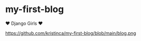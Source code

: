 # my-first-blog

:heart: Django Girls :heart:

https://github.com/kristinca/my-first-blog/blob/main/blog.png
